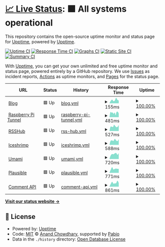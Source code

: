# [📈 Live Status](https://status.l3zc.com): <!--live status--> **🟩 All systems operational**

This repository contains the open-source uptime monitor and status page for [Upptime](https://upptime.js.org), powered by [Upptime](https://github.com/upptime/upptime).

[![Uptime CI](https://github.com/powerfullz/upptime/workflows/Uptime%20CI/badge.svg)](https://github.com/powerfullz/upptime/actions?query=workflow%3A%22Uptime+CI%22)
[![Response Time CI](https://github.com/powerfullz/upptime/workflows/Response%20Time%20CI/badge.svg)](https://github.com/powerfullz/upptime/actions?query=workflow%3A%22Response+Time+CI%22)
[![Graphs CI](https://github.com/powerfullz/upptime/workflows/Graphs%20CI/badge.svg)](https://github.com/powerfullz/upptime/actions?query=workflow%3A%22Graphs+CI%22)
[![Static Site CI](https://github.com/powerfullz/upptime/workflows/Static%20Site%20CI/badge.svg)](https://github.com/powerfullz/upptime/actions?query=workflow%3A%22Static+Site+CI%22)
[![Summary CI](https://github.com/powerfullz/upptime/workflows/Summary%20CI/badge.svg)](https://github.com/powerfullz/upptime/actions?query=workflow%3A%22Summary+CI%22)

With [Upptime](https://upptime.js.org), you can get your own unlimited and free uptime monitor and status page, powered entirely by a GitHub repository. We use [Issues](https://github.com/upptime/upptime/issues) as incident reports, [Actions](https://github.com/powerfullz/upptime/actions) as uptime monitors, and [Pages](https://status.l3zc.com) for the status page.

<!--start: status pages-->
<!-- This summary is generated by Upptime (https://github.com/upptime/upptime) -->
<!-- Do not edit this manually, your changes will be overwritten -->
<!-- prettier-ignore -->
| URL | Status | History | Response Time | Uptime |
| --- | ------ | ------- | ------------- | ------ |
| <img alt="" src="https://icons.duckduckgo.com/ip3/blog.l3zc.com.ico" height="13"> [Blog](https://blog.l3zc.com) | 🟩 Up | [blog.yml](https://github.com/powerfullz/upptime/commits/HEAD/history/blog.yml) | <details><summary><img alt="Response time graph" src="./graphs/blog/response-time-week.png" height="20"> 155ms</summary><br><a href="https://status.l3zc.com/history/blog"><img alt="Response time 220" src="https://img.shields.io/endpoint?url=https%3A%2F%2Fraw.githubusercontent.com%2Fpowerfullz%2Fupptime%2FHEAD%2Fapi%2Fblog%2Fresponse-time.json"></a><br><a href="https://status.l3zc.com/history/blog"><img alt="24-hour response time 134" src="https://img.shields.io/endpoint?url=https%3A%2F%2Fraw.githubusercontent.com%2Fpowerfullz%2Fupptime%2FHEAD%2Fapi%2Fblog%2Fresponse-time-day.json"></a><br><a href="https://status.l3zc.com/history/blog"><img alt="7-day response time 155" src="https://img.shields.io/endpoint?url=https%3A%2F%2Fraw.githubusercontent.com%2Fpowerfullz%2Fupptime%2FHEAD%2Fapi%2Fblog%2Fresponse-time-week.json"></a><br><a href="https://status.l3zc.com/history/blog"><img alt="30-day response time 434" src="https://img.shields.io/endpoint?url=https%3A%2F%2Fraw.githubusercontent.com%2Fpowerfullz%2Fupptime%2FHEAD%2Fapi%2Fblog%2Fresponse-time-month.json"></a><br><a href="https://status.l3zc.com/history/blog"><img alt="1-year response time 220" src="https://img.shields.io/endpoint?url=https%3A%2F%2Fraw.githubusercontent.com%2Fpowerfullz%2Fupptime%2FHEAD%2Fapi%2Fblog%2Fresponse-time-year.json"></a></details> | <details><summary><a href="https://status.l3zc.com/history/blog">100.00%</a></summary><a href="https://status.l3zc.com/history/blog"><img alt="All-time uptime 100.00%" src="https://img.shields.io/endpoint?url=https%3A%2F%2Fraw.githubusercontent.com%2Fpowerfullz%2Fupptime%2FHEAD%2Fapi%2Fblog%2Fuptime.json"></a><br><a href="https://status.l3zc.com/history/blog"><img alt="24-hour uptime 100.00%" src="https://img.shields.io/endpoint?url=https%3A%2F%2Fraw.githubusercontent.com%2Fpowerfullz%2Fupptime%2FHEAD%2Fapi%2Fblog%2Fuptime-day.json"></a><br><a href="https://status.l3zc.com/history/blog"><img alt="7-day uptime 100.00%" src="https://img.shields.io/endpoint?url=https%3A%2F%2Fraw.githubusercontent.com%2Fpowerfullz%2Fupptime%2FHEAD%2Fapi%2Fblog%2Fuptime-week.json"></a><br><a href="https://status.l3zc.com/history/blog"><img alt="30-day uptime 100.00%" src="https://img.shields.io/endpoint?url=https%3A%2F%2Fraw.githubusercontent.com%2Fpowerfullz%2Fupptime%2FHEAD%2Fapi%2Fblog%2Fuptime-month.json"></a><br><a href="https://status.l3zc.com/history/blog"><img alt="1-year uptime 100.00%" src="https://img.shields.io/endpoint?url=https%3A%2F%2Fraw.githubusercontent.com%2Fpowerfullz%2Fupptime%2FHEAD%2Fapi%2Fblog%2Fuptime-year.json"></a></details>
| <img alt="" src="https://icons.duckduckgo.com/ip3/rpiblog.l3zc.com.ico" height="13"> [Raspberry Pi Tunnel](https://rpiblog.l3zc.com) | 🟩 Up | [raspberry-pi-tunnel.yml](https://github.com/powerfullz/upptime/commits/HEAD/history/raspberry-pi-tunnel.yml) | <details><summary><img alt="Response time graph" src="./graphs/raspberry-pi-tunnel/response-time-week.png" height="20"> 481ms</summary><br><a href="https://status.l3zc.com/history/raspberry-pi-tunnel"><img alt="Response time 417" src="https://img.shields.io/endpoint?url=https%3A%2F%2Fraw.githubusercontent.com%2Fpowerfullz%2Fupptime%2FHEAD%2Fapi%2Fraspberry-pi-tunnel%2Fresponse-time.json"></a><br><a href="https://status.l3zc.com/history/raspberry-pi-tunnel"><img alt="24-hour response time 408" src="https://img.shields.io/endpoint?url=https%3A%2F%2Fraw.githubusercontent.com%2Fpowerfullz%2Fupptime%2FHEAD%2Fapi%2Fraspberry-pi-tunnel%2Fresponse-time-day.json"></a><br><a href="https://status.l3zc.com/history/raspberry-pi-tunnel"><img alt="7-day response time 481" src="https://img.shields.io/endpoint?url=https%3A%2F%2Fraw.githubusercontent.com%2Fpowerfullz%2Fupptime%2FHEAD%2Fapi%2Fraspberry-pi-tunnel%2Fresponse-time-week.json"></a><br><a href="https://status.l3zc.com/history/raspberry-pi-tunnel"><img alt="30-day response time 490" src="https://img.shields.io/endpoint?url=https%3A%2F%2Fraw.githubusercontent.com%2Fpowerfullz%2Fupptime%2FHEAD%2Fapi%2Fraspberry-pi-tunnel%2Fresponse-time-month.json"></a><br><a href="https://status.l3zc.com/history/raspberry-pi-tunnel"><img alt="1-year response time 417" src="https://img.shields.io/endpoint?url=https%3A%2F%2Fraw.githubusercontent.com%2Fpowerfullz%2Fupptime%2FHEAD%2Fapi%2Fraspberry-pi-tunnel%2Fresponse-time-year.json"></a></details> | <details><summary><a href="https://status.l3zc.com/history/raspberry-pi-tunnel">100.00%</a></summary><a href="https://status.l3zc.com/history/raspberry-pi-tunnel"><img alt="All-time uptime 97.10%" src="https://img.shields.io/endpoint?url=https%3A%2F%2Fraw.githubusercontent.com%2Fpowerfullz%2Fupptime%2FHEAD%2Fapi%2Fraspberry-pi-tunnel%2Fuptime.json"></a><br><a href="https://status.l3zc.com/history/raspberry-pi-tunnel"><img alt="24-hour uptime 100.00%" src="https://img.shields.io/endpoint?url=https%3A%2F%2Fraw.githubusercontent.com%2Fpowerfullz%2Fupptime%2FHEAD%2Fapi%2Fraspberry-pi-tunnel%2Fuptime-day.json"></a><br><a href="https://status.l3zc.com/history/raspberry-pi-tunnel"><img alt="7-day uptime 100.00%" src="https://img.shields.io/endpoint?url=https%3A%2F%2Fraw.githubusercontent.com%2Fpowerfullz%2Fupptime%2FHEAD%2Fapi%2Fraspberry-pi-tunnel%2Fuptime-week.json"></a><br><a href="https://status.l3zc.com/history/raspberry-pi-tunnel"><img alt="30-day uptime 99.90%" src="https://img.shields.io/endpoint?url=https%3A%2F%2Fraw.githubusercontent.com%2Fpowerfullz%2Fupptime%2FHEAD%2Fapi%2Fraspberry-pi-tunnel%2Fuptime-month.json"></a><br><a href="https://status.l3zc.com/history/raspberry-pi-tunnel"><img alt="1-year uptime 97.10%" src="https://img.shields.io/endpoint?url=https%3A%2F%2Fraw.githubusercontent.com%2Fpowerfullz%2Fupptime%2FHEAD%2Fapi%2Fraspberry-pi-tunnel%2Fuptime-year.json"></a></details>
| <img alt="" src="https://icons.duckduckgo.com/ip3/rsshub.l3zc.com.ico" height="13"> [RSSHub](https://rsshub.l3zc.com) | 🟩 Up | [rss-hub.yml](https://github.com/powerfullz/upptime/commits/HEAD/history/rss-hub.yml) | <details><summary><img alt="Response time graph" src="./graphs/rss-hub/response-time-week.png" height="20"> 527ms</summary><br><a href="https://status.l3zc.com/history/rss-hub"><img alt="Response time 640" src="https://img.shields.io/endpoint?url=https%3A%2F%2Fraw.githubusercontent.com%2Fpowerfullz%2Fupptime%2FHEAD%2Fapi%2Frss-hub%2Fresponse-time.json"></a><br><a href="https://status.l3zc.com/history/rss-hub"><img alt="24-hour response time 567" src="https://img.shields.io/endpoint?url=https%3A%2F%2Fraw.githubusercontent.com%2Fpowerfullz%2Fupptime%2FHEAD%2Fapi%2Frss-hub%2Fresponse-time-day.json"></a><br><a href="https://status.l3zc.com/history/rss-hub"><img alt="7-day response time 527" src="https://img.shields.io/endpoint?url=https%3A%2F%2Fraw.githubusercontent.com%2Fpowerfullz%2Fupptime%2FHEAD%2Fapi%2Frss-hub%2Fresponse-time-week.json"></a><br><a href="https://status.l3zc.com/history/rss-hub"><img alt="30-day response time 1286" src="https://img.shields.io/endpoint?url=https%3A%2F%2Fraw.githubusercontent.com%2Fpowerfullz%2Fupptime%2FHEAD%2Fapi%2Frss-hub%2Fresponse-time-month.json"></a><br><a href="https://status.l3zc.com/history/rss-hub"><img alt="1-year response time 640" src="https://img.shields.io/endpoint?url=https%3A%2F%2Fraw.githubusercontent.com%2Fpowerfullz%2Fupptime%2FHEAD%2Fapi%2Frss-hub%2Fresponse-time-year.json"></a></details> | <details><summary><a href="https://status.l3zc.com/history/rss-hub">100.00%</a></summary><a href="https://status.l3zc.com/history/rss-hub"><img alt="All-time uptime 99.16%" src="https://img.shields.io/endpoint?url=https%3A%2F%2Fraw.githubusercontent.com%2Fpowerfullz%2Fupptime%2FHEAD%2Fapi%2Frss-hub%2Fuptime.json"></a><br><a href="https://status.l3zc.com/history/rss-hub"><img alt="24-hour uptime 100.00%" src="https://img.shields.io/endpoint?url=https%3A%2F%2Fraw.githubusercontent.com%2Fpowerfullz%2Fupptime%2FHEAD%2Fapi%2Frss-hub%2Fuptime-day.json"></a><br><a href="https://status.l3zc.com/history/rss-hub"><img alt="7-day uptime 100.00%" src="https://img.shields.io/endpoint?url=https%3A%2F%2Fraw.githubusercontent.com%2Fpowerfullz%2Fupptime%2FHEAD%2Fapi%2Frss-hub%2Fuptime-week.json"></a><br><a href="https://status.l3zc.com/history/rss-hub"><img alt="30-day uptime 99.92%" src="https://img.shields.io/endpoint?url=https%3A%2F%2Fraw.githubusercontent.com%2Fpowerfullz%2Fupptime%2FHEAD%2Fapi%2Frss-hub%2Fuptime-month.json"></a><br><a href="https://status.l3zc.com/history/rss-hub"><img alt="1-year uptime 99.16%" src="https://img.shields.io/endpoint?url=https%3A%2F%2Fraw.githubusercontent.com%2Fpowerfullz%2Fupptime%2FHEAD%2Fapi%2Frss-hub%2Fuptime-year.json"></a></details>
| <img alt="" src="https://icons.duckduckgo.com/ip3/social.l3zc.com.ico" height="13"> [Iceshrimp](https://social.l3zc.com) | 🟩 Up | [iceshrimp.yml](https://github.com/powerfullz/upptime/commits/HEAD/history/iceshrimp.yml) | <details><summary><img alt="Response time graph" src="./graphs/iceshrimp/response-time-week.png" height="20"> 588ms</summary><br><a href="https://status.l3zc.com/history/iceshrimp"><img alt="Response time 558" src="https://img.shields.io/endpoint?url=https%3A%2F%2Fraw.githubusercontent.com%2Fpowerfullz%2Fupptime%2FHEAD%2Fapi%2Ficeshrimp%2Fresponse-time.json"></a><br><a href="https://status.l3zc.com/history/iceshrimp"><img alt="24-hour response time 718" src="https://img.shields.io/endpoint?url=https%3A%2F%2Fraw.githubusercontent.com%2Fpowerfullz%2Fupptime%2FHEAD%2Fapi%2Ficeshrimp%2Fresponse-time-day.json"></a><br><a href="https://status.l3zc.com/history/iceshrimp"><img alt="7-day response time 588" src="https://img.shields.io/endpoint?url=https%3A%2F%2Fraw.githubusercontent.com%2Fpowerfullz%2Fupptime%2FHEAD%2Fapi%2Ficeshrimp%2Fresponse-time-week.json"></a><br><a href="https://status.l3zc.com/history/iceshrimp"><img alt="30-day response time 636" src="https://img.shields.io/endpoint?url=https%3A%2F%2Fraw.githubusercontent.com%2Fpowerfullz%2Fupptime%2FHEAD%2Fapi%2Ficeshrimp%2Fresponse-time-month.json"></a><br><a href="https://status.l3zc.com/history/iceshrimp"><img alt="1-year response time 558" src="https://img.shields.io/endpoint?url=https%3A%2F%2Fraw.githubusercontent.com%2Fpowerfullz%2Fupptime%2FHEAD%2Fapi%2Ficeshrimp%2Fresponse-time-year.json"></a></details> | <details><summary><a href="https://status.l3zc.com/history/iceshrimp">100.00%</a></summary><a href="https://status.l3zc.com/history/iceshrimp"><img alt="All-time uptime 99.41%" src="https://img.shields.io/endpoint?url=https%3A%2F%2Fraw.githubusercontent.com%2Fpowerfullz%2Fupptime%2FHEAD%2Fapi%2Ficeshrimp%2Fuptime.json"></a><br><a href="https://status.l3zc.com/history/iceshrimp"><img alt="24-hour uptime 100.00%" src="https://img.shields.io/endpoint?url=https%3A%2F%2Fraw.githubusercontent.com%2Fpowerfullz%2Fupptime%2FHEAD%2Fapi%2Ficeshrimp%2Fuptime-day.json"></a><br><a href="https://status.l3zc.com/history/iceshrimp"><img alt="7-day uptime 100.00%" src="https://img.shields.io/endpoint?url=https%3A%2F%2Fraw.githubusercontent.com%2Fpowerfullz%2Fupptime%2FHEAD%2Fapi%2Ficeshrimp%2Fuptime-week.json"></a><br><a href="https://status.l3zc.com/history/iceshrimp"><img alt="30-day uptime 99.88%" src="https://img.shields.io/endpoint?url=https%3A%2F%2Fraw.githubusercontent.com%2Fpowerfullz%2Fupptime%2FHEAD%2Fapi%2Ficeshrimp%2Fuptime-month.json"></a><br><a href="https://status.l3zc.com/history/iceshrimp"><img alt="1-year uptime 99.41%" src="https://img.shields.io/endpoint?url=https%3A%2F%2Fraw.githubusercontent.com%2Fpowerfullz%2Fupptime%2FHEAD%2Fapi%2Ficeshrimp%2Fuptime-year.json"></a></details>
| <img alt="" src="https://icons.duckduckgo.com/ip3/analytics.l3zc.com.ico" height="13"> [Umami](https://analytics.l3zc.com) | 🟩 Up | [umami.yml](https://github.com/powerfullz/upptime/commits/HEAD/history/umami.yml) | <details><summary><img alt="Response time graph" src="./graphs/umami/response-time-week.png" height="20"> 720ms</summary><br><a href="https://status.l3zc.com/history/umami"><img alt="Response time 484" src="https://img.shields.io/endpoint?url=https%3A%2F%2Fraw.githubusercontent.com%2Fpowerfullz%2Fupptime%2FHEAD%2Fapi%2Fumami%2Fresponse-time.json"></a><br><a href="https://status.l3zc.com/history/umami"><img alt="24-hour response time 828" src="https://img.shields.io/endpoint?url=https%3A%2F%2Fraw.githubusercontent.com%2Fpowerfullz%2Fupptime%2FHEAD%2Fapi%2Fumami%2Fresponse-time-day.json"></a><br><a href="https://status.l3zc.com/history/umami"><img alt="7-day response time 720" src="https://img.shields.io/endpoint?url=https%3A%2F%2Fraw.githubusercontent.com%2Fpowerfullz%2Fupptime%2FHEAD%2Fapi%2Fumami%2Fresponse-time-week.json"></a><br><a href="https://status.l3zc.com/history/umami"><img alt="30-day response time 717" src="https://img.shields.io/endpoint?url=https%3A%2F%2Fraw.githubusercontent.com%2Fpowerfullz%2Fupptime%2FHEAD%2Fapi%2Fumami%2Fresponse-time-month.json"></a><br><a href="https://status.l3zc.com/history/umami"><img alt="1-year response time 484" src="https://img.shields.io/endpoint?url=https%3A%2F%2Fraw.githubusercontent.com%2Fpowerfullz%2Fupptime%2FHEAD%2Fapi%2Fumami%2Fresponse-time-year.json"></a></details> | <details><summary><a href="https://status.l3zc.com/history/umami">100.00%</a></summary><a href="https://status.l3zc.com/history/umami"><img alt="All-time uptime 99.49%" src="https://img.shields.io/endpoint?url=https%3A%2F%2Fraw.githubusercontent.com%2Fpowerfullz%2Fupptime%2FHEAD%2Fapi%2Fumami%2Fuptime.json"></a><br><a href="https://status.l3zc.com/history/umami"><img alt="24-hour uptime 100.00%" src="https://img.shields.io/endpoint?url=https%3A%2F%2Fraw.githubusercontent.com%2Fpowerfullz%2Fupptime%2FHEAD%2Fapi%2Fumami%2Fuptime-day.json"></a><br><a href="https://status.l3zc.com/history/umami"><img alt="7-day uptime 100.00%" src="https://img.shields.io/endpoint?url=https%3A%2F%2Fraw.githubusercontent.com%2Fpowerfullz%2Fupptime%2FHEAD%2Fapi%2Fumami%2Fuptime-week.json"></a><br><a href="https://status.l3zc.com/history/umami"><img alt="30-day uptime 99.88%" src="https://img.shields.io/endpoint?url=https%3A%2F%2Fraw.githubusercontent.com%2Fpowerfullz%2Fupptime%2FHEAD%2Fapi%2Fumami%2Fuptime-month.json"></a><br><a href="https://status.l3zc.com/history/umami"><img alt="1-year uptime 99.49%" src="https://img.shields.io/endpoint?url=https%3A%2F%2Fraw.githubusercontent.com%2Fpowerfullz%2Fupptime%2FHEAD%2Fapi%2Fumami%2Fuptime-year.json"></a></details>
| <img alt="" src="https://icons.duckduckgo.com/ip3/analytics.nightcity.pub.ico" height="13"> [Plausible](https://analytics.nightcity.pub) | 🟩 Up | [plausible.yml](https://github.com/powerfullz/upptime/commits/HEAD/history/plausible.yml) | <details><summary><img alt="Response time graph" src="./graphs/plausible/response-time-week.png" height="20"> 771ms</summary><br><a href="https://status.l3zc.com/history/plausible"><img alt="Response time 890" src="https://img.shields.io/endpoint?url=https%3A%2F%2Fraw.githubusercontent.com%2Fpowerfullz%2Fupptime%2FHEAD%2Fapi%2Fplausible%2Fresponse-time.json"></a><br><a href="https://status.l3zc.com/history/plausible"><img alt="24-hour response time 757" src="https://img.shields.io/endpoint?url=https%3A%2F%2Fraw.githubusercontent.com%2Fpowerfullz%2Fupptime%2FHEAD%2Fapi%2Fplausible%2Fresponse-time-day.json"></a><br><a href="https://status.l3zc.com/history/plausible"><img alt="7-day response time 771" src="https://img.shields.io/endpoint?url=https%3A%2F%2Fraw.githubusercontent.com%2Fpowerfullz%2Fupptime%2FHEAD%2Fapi%2Fplausible%2Fresponse-time-week.json"></a><br><a href="https://status.l3zc.com/history/plausible"><img alt="30-day response time 895" src="https://img.shields.io/endpoint?url=https%3A%2F%2Fraw.githubusercontent.com%2Fpowerfullz%2Fupptime%2FHEAD%2Fapi%2Fplausible%2Fresponse-time-month.json"></a><br><a href="https://status.l3zc.com/history/plausible"><img alt="1-year response time 890" src="https://img.shields.io/endpoint?url=https%3A%2F%2Fraw.githubusercontent.com%2Fpowerfullz%2Fupptime%2FHEAD%2Fapi%2Fplausible%2Fresponse-time-year.json"></a></details> | <details><summary><a href="https://status.l3zc.com/history/plausible">100.00%</a></summary><a href="https://status.l3zc.com/history/plausible"><img alt="All-time uptime 99.98%" src="https://img.shields.io/endpoint?url=https%3A%2F%2Fraw.githubusercontent.com%2Fpowerfullz%2Fupptime%2FHEAD%2Fapi%2Fplausible%2Fuptime.json"></a><br><a href="https://status.l3zc.com/history/plausible"><img alt="24-hour uptime 100.00%" src="https://img.shields.io/endpoint?url=https%3A%2F%2Fraw.githubusercontent.com%2Fpowerfullz%2Fupptime%2FHEAD%2Fapi%2Fplausible%2Fuptime-day.json"></a><br><a href="https://status.l3zc.com/history/plausible"><img alt="7-day uptime 100.00%" src="https://img.shields.io/endpoint?url=https%3A%2F%2Fraw.githubusercontent.com%2Fpowerfullz%2Fupptime%2FHEAD%2Fapi%2Fplausible%2Fuptime-week.json"></a><br><a href="https://status.l3zc.com/history/plausible"><img alt="30-day uptime 100.00%" src="https://img.shields.io/endpoint?url=https%3A%2F%2Fraw.githubusercontent.com%2Fpowerfullz%2Fupptime%2FHEAD%2Fapi%2Fplausible%2Fuptime-month.json"></a><br><a href="https://status.l3zc.com/history/plausible"><img alt="1-year uptime 99.98%" src="https://img.shields.io/endpoint?url=https%3A%2F%2Fraw.githubusercontent.com%2Fpowerfullz%2Fupptime%2FHEAD%2Fapi%2Fplausible%2Fuptime-year.json"></a></details>
| <img alt="" src="https://icons.duckduckgo.com/ip3/commentapi.nightcity.pub.ico" height="13"> [Comment API](https://commentapi.nightcity.pub) | 🟩 Up | [comment-api.yml](https://github.com/powerfullz/upptime/commits/HEAD/history/comment-api.yml) | <details><summary><img alt="Response time graph" src="./graphs/comment-api/response-time-week.png" height="20"> 861ms</summary><br><a href="https://status.l3zc.com/history/comment-api"><img alt="Response time 915" src="https://img.shields.io/endpoint?url=https%3A%2F%2Fraw.githubusercontent.com%2Fpowerfullz%2Fupptime%2FHEAD%2Fapi%2Fcomment-api%2Fresponse-time.json"></a><br><a href="https://status.l3zc.com/history/comment-api"><img alt="24-hour response time 824" src="https://img.shields.io/endpoint?url=https%3A%2F%2Fraw.githubusercontent.com%2Fpowerfullz%2Fupptime%2FHEAD%2Fapi%2Fcomment-api%2Fresponse-time-day.json"></a><br><a href="https://status.l3zc.com/history/comment-api"><img alt="7-day response time 861" src="https://img.shields.io/endpoint?url=https%3A%2F%2Fraw.githubusercontent.com%2Fpowerfullz%2Fupptime%2FHEAD%2Fapi%2Fcomment-api%2Fresponse-time-week.json"></a><br><a href="https://status.l3zc.com/history/comment-api"><img alt="30-day response time 943" src="https://img.shields.io/endpoint?url=https%3A%2F%2Fraw.githubusercontent.com%2Fpowerfullz%2Fupptime%2FHEAD%2Fapi%2Fcomment-api%2Fresponse-time-month.json"></a><br><a href="https://status.l3zc.com/history/comment-api"><img alt="1-year response time 915" src="https://img.shields.io/endpoint?url=https%3A%2F%2Fraw.githubusercontent.com%2Fpowerfullz%2Fupptime%2FHEAD%2Fapi%2Fcomment-api%2Fresponse-time-year.json"></a></details> | <details><summary><a href="https://status.l3zc.com/history/comment-api">100.00%</a></summary><a href="https://status.l3zc.com/history/comment-api"><img alt="All-time uptime 99.98%" src="https://img.shields.io/endpoint?url=https%3A%2F%2Fraw.githubusercontent.com%2Fpowerfullz%2Fupptime%2FHEAD%2Fapi%2Fcomment-api%2Fuptime.json"></a><br><a href="https://status.l3zc.com/history/comment-api"><img alt="24-hour uptime 100.00%" src="https://img.shields.io/endpoint?url=https%3A%2F%2Fraw.githubusercontent.com%2Fpowerfullz%2Fupptime%2FHEAD%2Fapi%2Fcomment-api%2Fuptime-day.json"></a><br><a href="https://status.l3zc.com/history/comment-api"><img alt="7-day uptime 100.00%" src="https://img.shields.io/endpoint?url=https%3A%2F%2Fraw.githubusercontent.com%2Fpowerfullz%2Fupptime%2FHEAD%2Fapi%2Fcomment-api%2Fuptime-week.json"></a><br><a href="https://status.l3zc.com/history/comment-api"><img alt="30-day uptime 100.00%" src="https://img.shields.io/endpoint?url=https%3A%2F%2Fraw.githubusercontent.com%2Fpowerfullz%2Fupptime%2FHEAD%2Fapi%2Fcomment-api%2Fuptime-month.json"></a><br><a href="https://status.l3zc.com/history/comment-api"><img alt="1-year uptime 99.98%" src="https://img.shields.io/endpoint?url=https%3A%2F%2Fraw.githubusercontent.com%2Fpowerfullz%2Fupptime%2FHEAD%2Fapi%2Fcomment-api%2Fuptime-year.json"></a></details>

<!--end: status pages-->

[**Visit our status website →**](https://status.l3zc.com)

## 📄 License

- Powered by: [Upptime](https://github.com/upptime/upptime)
- Code: [MIT](./LICENSE) © [Anand Chowdhary](https://anandchowdhary.com), supported by [Pabio](https://pabio.com)
- Data in the `./history` directory: [Open Database License](https://opendatacommons.org/licenses/odbl/1-0/)
